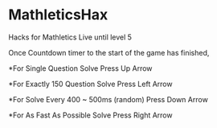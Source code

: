 # MathleticsHax
Hacks for Mathletics Live until level 5

Once Countdown timer to the start of the game has finished,

*For Single Question Solve
Press Up Arrow

*For Exactly 150 Question Solve
Press Left Arrow

*For Solve Every 400 ~ 500ms (random)
Press Down Arrow

*For As Fast As Possible Solve
Press Right Arrow
